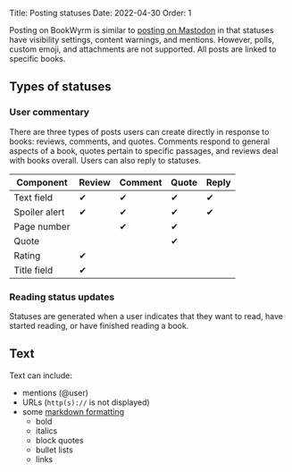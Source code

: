 Title: Posting statuses
Date: 2022-04-30
Order: 1

Posting on BookWyrm is similar to [posting on Mastodon](https://docs.joinmastodon.org/user/posting/) in that statuses have visibility settings, content warnings, and mentions. However, polls, custom emoji, and attachments are not supported. All posts are linked to specific books.

## Types of statuses

### User commentary

There are three types of posts users can create directly in response to books: reviews, comments, and quotes. Comments respond to general aspects of a book, quotes pertain to specific passages, and reviews deal with books overall. Users can also reply to statuses.

| Component | Review | Comment | Quote | Reply |
| --------- | ------ | ------- | ----- | ----- |
| Text field | ✔ | ✔ | ✔ | ✔ |
| Spoiler alert | ✔ | ✔ | ✔ | ✔ |
| Page number | | ✔ | ✔  |
| Quote | |  | ✔  |
| Rating | ✔ |  |  |
| Title field | ✔ |  |  |


### Reading status updates

Statuses are generated when a user indicates that they want to read, have started reading, or have finished reading a book.

## Text
Text can include:
- mentions (@user)
- URLs (`http(s)://` is not displayed)
- some [markdown formatting](https://www.markdownguide.org/cheat-sheet/)
  - bold
  - italics
  - block quotes
  - bullet lists
  - links

